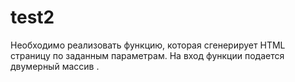 # test2
Необходимо реализовать функцию, которая сгенерирует HTML страницу по заданным параметрам. На вход функции подается двумерный массив .
